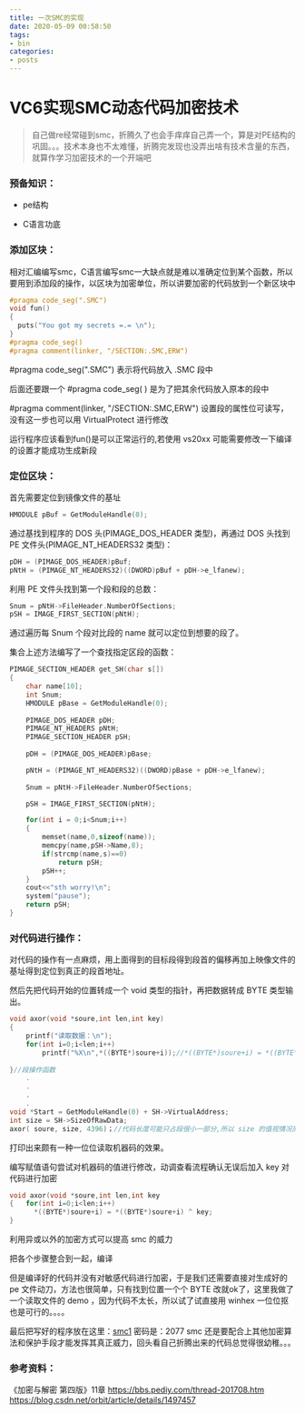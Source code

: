 ```yaml
---
title: 一次SMC的实现
date: 2020-05-09 00:58:50
tags:
- bin
categories:
- posts
---
```


# VC6实现SMC动态代码加密技术 

> 自己做re经常碰到smc，折腾久了也会手痒痒自己弄一个，算是对PE结构的巩固。。。技术本身也不太难懂，折腾完发现也没弄出啥有技术含量的东西，就算作学习加密技术的一个开端吧

### 预备知识：

- pe结构

- C语言功底

### 添加区块：

  相对汇编编写smc，C语言编写smc一大缺点就是难以准确定位到某个函数，所以要用到添加段的操作，以区块为加密单位，所以讲要加密的代码放到一个新区块中

  ```cpp
  #pragma code_seg(".SMC")
  void fun()
  {	
  	puts("You got my secrets =.= \n");
  }
  #pragma code_seg()
  #pragma comment(linker, "/SECTION:.SMC,ERW")
  ```

  #pragma code_seg(".SMC") 表示将代码放入 .SMC 段中

  后面还要跟一个 #pragma code_seg( ) 是为了把其余代码放入原本的段中

  #pragma comment(linker, "/SECTION:.SMC,ERW") 设置段的属性位可读写，没有这一步也可以用 VirtualProtect 进行修改

运行程序应该看到fun()是可以正常运行的,若使用 vs20xx 可能需要修改一下编译的设置才能成功生成新段

### 定位区块：

首先需要定位到镜像文件的基址

```cpp
HMODULE pBuf = GetModuleHandle(0);
```

通过基找到程序的 DOS 头(PIMAGE_DOS_HEADER 类型)，再通过 DOS 头找到 PE 文件头(PIMAGE_NT_HEADERS32 类型)：

```cpp
pDH = (PIMAGE_DOS_HEADER)pBuf;
pNtH = (PIMAGE_NT_HEADERS32)((DWORD)pBuf + pDH->e_lfanew);
```

利用 PE 文件头找到第一个段和段的总数：

```cpp
Snum = pNtH->FileHeader.NumberOfSections;
pSH = IMAGE_FIRST_SECTION(pNtH);
```

通过遍历每 Snum 个段对比段的 name 就可以定位到想要的段了。

集合上述方法编写了一个查找指定区段的函数：

```cpp
PIMAGE_SECTION_HEADER get_SH(char s[])
{
	char name[10];
    int Snum;
	HMODULE pBase = GetModuleHandle(0);
    
    PIMAGE_DOS_HEADER pDH;
    PIMAGE_NT_HEADERS pNtH;
    PIMAGE_SECTION_HEADER pSH;
    
    pDH = (PIMAGE_DOS_HEADER)pBase;

	pNtH = (PIMAGE_NT_HEADERS32)((DWORD)pBase + pDH->e_lfanew);
	
	Snum = pNtH->FileHeader.NumberOfSections;

	pSH = IMAGE_FIRST_SECTION(pNtH);

	for(int i = 0;i<Snum;i++)
	{
		memset(name,0,sizeof(name));
		memcpy(name,pSH->Name,8);
		if(strcmp(name,s)==0)
			return pSH;
		pSH++;
	}
    cout<<"sth worry!\n";
    system("pause");
    return pSH;
}
```

###  对代码进行操作：

对代码的操作有一点麻烦，用上面得到的目标段得到段首的偏移再加上映像文件的基址得到定位到真正的段首地址。

然后先把代码开始的位置转成一个 void 类型的指针，再把数据转成 BYTE 类型输出。

```cpp
void axor(void *soure,int len,int key)
{	
	printf("读取数据：\n");
	for(int i=0;i<len;i++)
		printf("%X\n",*((BYTE*)soure+i));//*((BYTE*)soure+i) = *((BYTE*)soure+i) ^ key;
		
}//段操作函数
    .
    .
    .
    .
void *Start = GetModuleHandle(0) + SH->VirtualAddress;
int size = SH->SizeOfRawData;
axor( soure, size, 4396)；//代码长度可能只占段很小一部分,所以 size 的值视情况而定

```



打印出来颇有一种一位位读取机器码的效果。


编写赋值语句尝试对机器码的值进行修改，动调查看流程确认无误后加入 key 对代码进行加密

  ```cpp
void axor(void *soure,int len,int key
{	for(int i=0;i<len;i++)
		*((BYTE*)soure+i) = *((BYTE*)soure+i) ^ key;
}
  ```

利用异或以外的加密方式可以提高 smc 的威力

把各个步骤整合到一起，编译

但是编译好的代码并没有对敏感代码进行加密，于是我们还需要直接对生成好的 pe 文件动刀，方法也很简单，只有找到位置一个个 BYTE 改就ok了，这里我做了一个读取文件的 demo ，因为代码不太长，所以试了试直接用 winhex 一位位抠也是可行的。。。。


最后把写好的程序放在这里：[smc1](http://roomoflja.cn/wp-content/uploads/2020/04/smc1.zip "smc1")
密码是：2077
smc 还是要配合上其他加密算法和保护手段才能发挥其真正威力，回头看自己折腾出来的代码总觉得很幼稚。。。

### 参考资料：
《加密与解密 第四版》11章
https://bbs.pediy.com/thread-201708.htm
https://blog.csdn.net/orbit/article/details/1497457